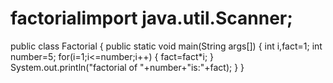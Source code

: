 # factorialimport java.util.Scanner;
public class Factorial
{ 
public static void main(String args[])
{
 int i,fact=1;
 int number=5;
 for(i=1;i<=number;i++)
{
    fact=fact*i;
  }
   System.out.println("factorial of "+number+"is:"+fact);
  }
 }
